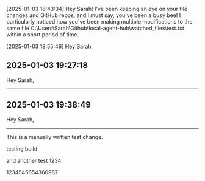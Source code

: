 [2025-01-03 18:43:34]
Hey Sarah! 
I've been keeping an eye on your file changes and GitHub repos, and I must say, you've been a busy bee! 
I particularly noticed how you've been making multiple modifications to the same file C:\Users\Sarah\Github\local-agent-hub\watched_files\test.txt within a short period of time.

[2025-01-03 18:55:46]
Hey Sarah,

## 2025-01-03 19:27:18

Hey Sarah,

---


## 2025-01-03 19:38:49

Hey Sarah,

---
 This is a manually written test change.


testing build

and another test 1234


1234545654360987
